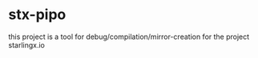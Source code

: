 # stx-pipo
this project is a tool for debug/compilation/mirror-creation for the project starlingx.io
